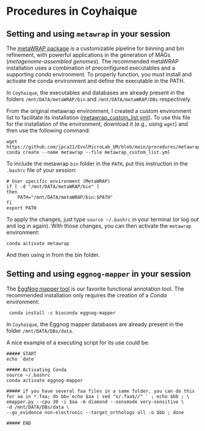 # Procedures in Coyhaique

## Setting and using `metawrap` in your session 

The [metaWRAP package](https://github.com/bxlab/metaWRAP) is a customizable pipeline for binning and bin refinement, with powerful applications in the generation of MAGs (_metagenome-assembled genomes_). The recommended metaWRAP installation uses a combination of preconfigured executables and a supporting _conda_ environment. To properly function, you must install and activate the conda environment and define the executable in the PATH. 

In `Coyhaique`, the executables and databases are already present in the folders `/mnt/DATA/metaWRAP/bin` and `/mnt/DATA/metaWRAP/DBs` respectively.

From the original metawrap environment, I created a custom environment list to facilitate its installation ([metawrap_custom_list.yml](https://github.com/jpca21/EvolMicroLab_UM/blob/main/procedures/metawrap_custom_list.yml)). To use this file for the installation of the environment, download it (e.g., using `wget`) and then use the following command:

```
wget https://github.com/jpca21/EvolMicroLab_UM/blob/main/procedures/metawrap_custom_list.yml
conda create --name metawrap --file metawrap_custom_list.yml
``` 

To include the metawrap `bin` folder in the `PATH`, put this instruction in the `.bashrc` file of your session:

```
# User specific environment (MetaWRAP)
if [ -d "/mnt/DATA/metaWRAP/bin" ]
then
    PATH="/mnt/DATA/metaWRAP/bin:$PATH"
fi
export PATH
```

To apply the changes, just type `source ~/.bashrc` in your terminal (or log out and log in again). With those changes, you can then activate the `metawrap` environment:

```
conda activate metawrap
```

And then using in from the bin folder.

## Setting and using `eggnog-mapper` in your session 

The [EggNog mapper tool](https://github.com/eggnogdb/eggnog-mapper) is our favorite functional annotation tool. The recommended installation only requires the creation of a _Conda_ environment:

```
 conda install -c bioconda eggnog-mapper 
```

In `Coyhaique`, the Eggnog mapper databases are already present in the folder `/mnt/DATA/DBs/data`.

A nice example of a executing script for its use could be:

```
##### START
echo `date`

##### Activating Conda
source ~/.bashrc
conda activate eggnog-mapper

##### if you have several faa files in a same folder, you can do this
for aa in *.faa; do bb=`echo $aa | sed "s/.faa$//" ` ; echo $bb ; \
emapper.py --cpu 30 -i $aa -m diamond --sensmode very-sensitive \
-d /mnt/DATA/DBs/data \
--go_evidence non-electronic --target_orthologs all -o $bb ; done

##### END

```

